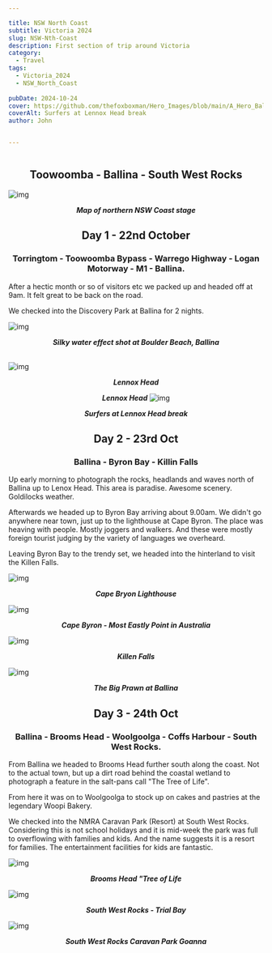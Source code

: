 ```yaml
---

title: NSW North Coast
subtitle: Victoria 2024
slug: NSW-Nth-Coast
description: First section of trip around Victoria 
category:
  - Travel
tags:
  - Victoria_2024
  - NSW_North_Coast
  
pubDate: 2024-10-24
cover: https://github.com/thefoxboxman/Hero_Images/blob/main/A_Hero_Ballina_Surfers_Lennox_Head_DSC6797.jpg?raw=true?w=1960&h=1102&auto=format&fit=crop&q=60&ixlib=rb-4.0.3
coverAlt: Surfers at Lennox Head break
author: John


---
```



<Image />
<h2 style="text-align:center; "> Toowoomba - Ballina - South West Rocks </h2>
 
 ![img](../../Images/NSW_North_Coast/Map_Nth_NSW_Coast.jpg)
 ***<p style="text-align:center; "> Map of northern NSW Coast stage </p>***

<h2 style="text-align:center; "> Day 1 - 22nd October</h2>

<h3 style="text-align:center; "> Torringtom - Toowoomba Bypass - Warrego Highway - Logan Motorway - M1 - Ballina. </h3>




 

  After a hectic month or so of visitors etc we packed up and headed off at 9am. It felt great to be back on the road.

  We checked into the Discovery Park at Ballina for 2 nights.

 ![img](../../Images/NSW_North_Coast/Ballina-NSW-Boulder-Beach_DSC6748-Edit.jpg)
 ***<p style="text-align:center; "> Silky water effect shot at Boulder Beach, Ballina</p>***
\
 ![img](../../Images/NSW_North_Coast/Lennox_Head_DSC6784.jpg)
 ***<p style="text-align:center; "> Lennox Head </p>***

 ***<p style="text-align:center;">Lennox Head***
 ![img](../../Images/NSW_North_Coast/A_Hero_Ballina_Surfers_Lennox_Head_DSC6797.jpg)
 ***<p style="text-align:center; "> Surfers at Lennox Head break </p>***



<h2 style="text-align:center; "> Day 2 - 23rd Oct</h2>

<h3 style="text-align:center; "> Ballina - Byron Bay - Killin Falls </h3>  


  Up early morning to photograph the rocks, headlands and waves north of Ballina up to Lenox Head. This area is paradise. Awesome scenery. Goldilocks weather.

  Afterwards we headed up to Byron Bay arriving about 9.00am. We didn't go anywhere near town, just up to the lighthouse at Cape Byron. The place was heaving with people. Mostly joggers and walkers. And these were mostly foreign tourist judging by the variety of languages we overheard.

  Leaving Byron Bay to the trendy set, we headed into the hinterland to visit the Killen Falls.

 ![img](../../Images/NSW_North_Coast/Cape_Byron_lighthouse_DSC6817.jpg)
 ***<p style="text-align:center; "> Cape Bryon Lighthouse </p>***
 
 
 ![img](../../Images/NSW_North_Coast/Byron_Bay_Most_Eastly_Point_DSC6834.jpg)
 ***<p style="text-align:center; "> Cape Byron - Most Eastly Point in Australia </p>***


 ![img](../../Images/NSW_North_Coast/Ballina_Killen_Falls_DSC6847-Pano.jpg)
 ***<p style="text-align:center; "> Killen Falls </p>***


 ![img](../../Images/NSW_North_Coast/Ballina_Big-Prawn_DSC6850.jpg)
 ***<p style="text-align:center; "> The Big Prawn at Ballina </p>***
 

<h2 style="text-align:center; "> Day 3 - 24th Oct</h2>

<h3 style="text-align:center; "> Ballina - Brooms Head - Woolgoolga - Coffs Harbour - South West Rocks. </h3>

 From Ballina we headed to Brooms Head further south along the coast. Not to the actual town, but up a dirt road behind the coastal wetland to photograph a feature in the salt-pans call "The Tree of Life".

 From here it was on to Woolgoolga to stock up on cakes and pastries at the legendary Woopi Bakery.

 We checked into the NMRA Caravan Park (Resort) at South West Rocks. Considering this is not school holidays and it is mid-week the park was full to overflowing with families and kids. And the name suggests it is a resort for families. The entertainment facilities for kids are fantastic. 


 ![img](../../Images/NSW_North_Coast/Brooms-Head-Tree-of-Life2_DJI_0636.jpg)
 ***<p style="text-align:center; "> Brooms Head "Tree of Life</p>***

 
 ![img](../../Images/NSW_North_Coast/Trial-Bay-Goal_Rocks_DSC6861.jpg)
 ***<p style="text-align:center; "> South West Rocks - Trial Bay </p>***
 

 ![img](../../Images/NSW_North_Coast/South-West-Rocks_Goanna_DSC6855.jpg)
 ***<p style="text-align:center; "> South West Rocks Caravan Park Goanna </p>***
 



 <!-- ![img](../../Images/NSW_North_Coast/.jpg)
 ***<p style="text-align:center; "> Replace </p>*** -->

